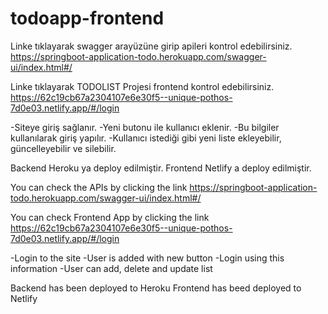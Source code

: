# todoapp-frontend


Linke tıklayarak swagger arayüzüne girip apileri kontrol edebilirsiniz.
https://springboot-application-todo.herokuapp.com/swagger-ui/index.html#/

Linke tıklayarak TODOLIST Projesi frontend kontrol edebilirsiniz.
https://62c19cb67a2304107e6e30f5--unique-pothos-7d0e03.netlify.app/#/login

-Siteye giriş sağlanır.
-Yeni butonu ile kullanıcı eklenir.
-Bu bilgiler kullanılarak giriş yapılır.
-Kullanıcı istediği gibi yeni liste ekleyebilir, güncelleyebilir ve silebilir.


Backend Heroku ya deploy edilmiştir.
Frontend Netlify a deploy edilmiştir.



You can check the APIs by clicking the link
https://springboot-application-todo.herokuapp.com/swagger-ui/index.html#/

You can check Frontend App by clicking the link
https://62c19cb67a2304107e6e30f5--unique-pothos-7d0e03.netlify.app/#/login

-Login to the site
-User is added with new button
-Login using this information
-User can add, delete and update list


Backend has been deployed to Heroku
Frontend has beed deployed to Netlify